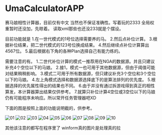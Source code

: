 # UmaCalculatorAPP
赛马娘相性计算器，目前仅有中文
当然也不保证准确性。写着玩的2333
全局权重暂时还没加，先晾着。
读取xml那些也还没233就是个摆设。

目前功能就是
1.在一世代模式的1号位选择需要养的马。
2.然后点补位计算。
3.根据补位结果，把二世代模式的123号位换成结果。
4.然后继续点补位计算算出4567位。
5.最后根据右下角的各种Plan选择自己有能力练的。

需要注意的有。
1.二世代补位计算的模式一推荐用在NGA的数据源。并且只建议补充4个空位以下的马娘。
2.接1，模式一也可用于其他数据源，但由于阈值可能对结果稍稍影响。
3.模式二可用于所有数据源，但只建议补充3个空位和3个空位以下的马娘。
4.左上角模式选择和数据源选择底下的是算法排列的优先度。
5.根据选择的优先属性得出的结果也不同。
6.由于并没有通过拆游戏得到真正的相性算发，本计算器算出结果仅供参考。
7.就算只补位计算4空位或3空位以下的马娘仍有可能程序未响应。所以常开任务管理器吧XD

下面的图是按照上面的功能说明截的，供参考。

![01](https://user-images.githubusercontent.com/59531368/112302121-0f2a7080-8cde-11eb-8998-360f13fa020a.png)
![02](https://user-images.githubusercontent.com/59531368/112302125-105b9d80-8cde-11eb-93c7-25895797508e.png)
![03](https://user-images.githubusercontent.com/59531368/112302129-118cca80-8cde-11eb-8172-0674b769932f.png)
![04](https://user-images.githubusercontent.com/59531368/112302131-12256100-8cde-11eb-8db0-7476f42e5e1c.png)
![05](https://user-images.githubusercontent.com/59531368/112302132-12bdf780-8cde-11eb-859e-fb302516a9c6.png)
![06](https://user-images.githubusercontent.com/59531368/112302134-13568e00-8cde-11eb-8afe-f1e475c57ed8.png)
![07](https://user-images.githubusercontent.com/59531368/112302136-13ef2480-8cde-11eb-935b-2189df8c2251.png)
![08](https://user-images.githubusercontent.com/59531368/112302138-1487bb00-8cde-11eb-8e5f-4ec6c5d94d34.png)
![09](https://user-images.githubusercontent.com/59531368/112302139-1487bb00-8cde-11eb-8342-bbbd3d0dfcc1.png)
![10](https://user-images.githubusercontent.com/59531368/112302140-15205180-8cde-11eb-8e7f-256c620e287a.png)


其他该注意的都写在程序里了
winform真的图片是处理真的拉
